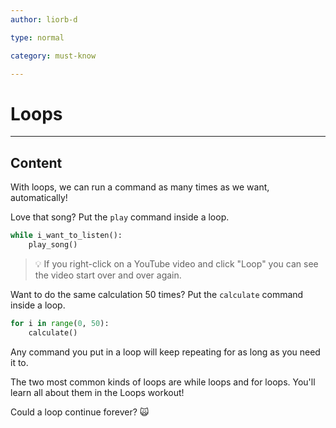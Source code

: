 ```yaml
---
author: liorb-d

type: normal

category: must-know

---
```

# Loops

---
## Content


With loops, we can run a command as many times as we want, automatically!

Love that song? Put the `play` command inside a loop. 

```python
while i_want_to_listen():
    play_song()
```
> 💡 If you right-click on a YouTube video and click "Loop" you can see the video start over and over again.

Want to do the same calculation 50 times? Put the `calculate` command inside a loop. 

```python
for i in range(0, 50):
    calculate()
```

Any command you put in a loop will keep repeating for as long as you need it to.

The two most common kinds of loops are while loops and for loops. You'll learn all about them in the Loops workout!

Could a loop continue forever? 🙀
